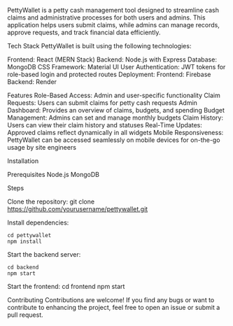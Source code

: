 PettyWallet is a petty cash management tool designed to streamline cash claims and administrative processes for both users and admins. This application helps users submit claims, while admins can manage records, approve requests, and track financial data efficiently.

Tech Stack
PettyWallet is built using the following technologies:

Frontend: React (MERN Stack)
Backend: Node.js with Express
Database: MongoDB
CSS Framework: Material UI
User Authentication: JWT tokens for role-based login and protected routes
Deployment:
    Frontend: Firebase
    Backend: Render

Features
    Role-Based Access: Admin and user-specific functionality
    Claim Requests: Users can submit claims for petty cash requests
    Admin Dashboard: Provides an overview of claims, budgets, and spending
    Budget Management: Admins can set and manage monthly budgets
    Claim History: Users can view their claim history and statuses
    Real-Time Updates: Approved claims reflect dynamically in all widgets
    Mobile Responsiveness: PettyWallet can be accessed seamlessly on mobile devices for on-the-go usage by site engineers

Installation

Prerequisites
    Node.js
    MongoDB
    
Steps

Clone the repository: git clone https://github.com/yourusername/pettywallet.git

Install dependencies:

    cd pettywallet
    npm install

Start the backend server:

    cd backend
    npm start
    
Start the frontend:
    cd frontend
    npm start
    
Contributing
Contributions are welcome! If you find any bugs or want to contribute to enhancing the project, feel free to open an issue or submit a pull request.
